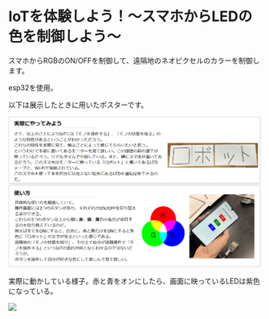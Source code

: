 <h1>IoTを体験しよう！～スマホからLEDの色を制御しよう～</h1>
<p>スマホからRGBのON/OFFを制御して、遠隔地のネオピクセルのカラーを制御します。</p>
<p>esp32を使用。</p>
<p>以下は展示したときに用いたポスターです。</p>
<img src="image.png">
<p>実際に動かしている様子。赤と青をオンにしたら、画面に映っているLEDは紫色になっている。</p>
<img src="image2.png">
